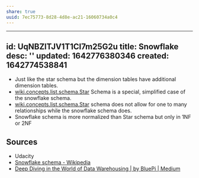 ```yaml
---
share: true
uuid: 7ec75773-8d28-4d8e-ac21-16060734a0c4
---
```

---
id: UqNBZlTJV1T1CI7m25G2u
title: Snowflake
desc: ''
updated: 1642776380346
created: 1642774538841
---

* Just like the star schema but the dimension tables have additional dimension tables.
* [wiki.concepts.list.schema.Star](/undefined) Schema is a special, simplified case of the snowflake schema.
* [wiki.concepts.list.schema.Star](/undefined) schema does not allow for one to many relationships while the snowflake schema does.
* Snowflake schema is more normalized than Star schema but only in 1NF or 2NF

## Sources

* Udacity
* [Snowflake schema - Wikipedia](https://en.wikipedia.org/wiki/Snowflake_schema)
* [Deep Diving in the World of Data Warehousing | by BluePi | Medium](https://bluepi-in.medium.com/deep-diving-in-the-world-of-data-warehousing-78c0d52f49a)
